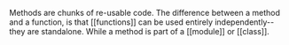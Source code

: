 Methods are chunks of re-usable code. The difference between a method and a function, is that [[functions]] can be used entirely independently--they are standalone. While a method is part of a [[module]] or [[class]].
